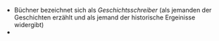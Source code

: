 

- Büchner bezeichnet sich als *Geschichtsschreiber* (als jemanden der Geschichten erzählt und als jemand der historische Ergeinisse widergibt)
- 